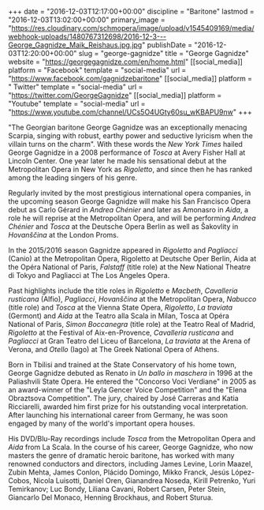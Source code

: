 +++
date = "2016-12-03T12:17:00+00:00"
discipline = "Baritone"
lastmod = "2016-12-03T13:02:00+00:00"
primary_image = "https://res.cloudinary.com/schmopera/image/upload/v1545409169/media/webhook-uploads/1480767312698/2016-12-3---George_Gagnidze_Maik_Reishaus.jpg.jpg"
publishDate = "2016-12-03T12:20:00+00:00"
slug = "george-gagnidze"
title = "George Gagnidze"
website = "https://georgegagnidze.com/en/home.html"
[[social_media]]
platform = "Facebook"
template = "social-media"
url = "https://www.facebook.com/gagnidzebaritone"
[[social_media]]
platform = " Twitter"
template = "social-media"
url = "https://twitter.com/GeorgeGagnidze"
[[social_media]]
platform = "Youtube"
template = "social-media"
url = "https://www.youtube.com/channel/UCs5O4UGty60su_wKBAPU9nw"
+++

"The Georgian baritone George Gagnidze was an exceptionally menacing Scarpia, singing with robust, earthy power and seductive lyricism when the villain turns on the charm". With these words the *New York Times* hailed George Gagnidze in a 2008 performance of *Tosca* at Avery Fisher Hall at Lincoln Center. One year later he made his sensational debut at the Metropolitan Opera in New York as *Rigoletto*, and since then he has ranked among the leading singers of his genre.

Regularly invited by the most prestigious international opera companies, in the upcoming season George Gagnidze will make his San Francisco Opera debut as Carlo Gérard in *Andrea Chénier* and later as Amonasro in *Aida*, a role he will reprise at the Metropolitan Opera, and will be performing *Andrea Chénier* and *Tosca* at the Deutsche Opera Berlin as well as Šakovlity in *Hovanščina* at the London Proms.

In the 2015/2016 season Gagnidze appeared in *Rigoletto* and *Pagliacci* (Canio) at the Metropolitan Opera, Rigoletto at Deutsche Oper Berlin, Aida at the Opéra National of Paris, *Falstaff* (title role) at the New National Theatre di Tokyo and Pagliacci at The Los Angeles Opera.

Past highlights include the title roles in *Rigoletto* e *Macbeth*, *Cavalleria rusticana* (Alfio), *Pagliacci*, *Hovanščina* at the Metropolitan Opera, *Nabucco* (title role) and *Tosca* at the Vienna State Opera, *Rigoletto*, *La traviata* (Germont) and *Aida* at the Teatro alla Scala in Milan, Tosca at Opéra National of Paris, *Simon Boccanegra* (title role) at the Teatro Real of Madrid, *Rigoletto* at the Festival of Aix-en-Provence, *Cavalleria rusticana* and *Pagliacci* at Gran Teatro del Liceu of Barcelona, *La traviata* at the Arena of Verona, and *Otello* (Iago) at The Greek National Opera of Athens.

Born in Tbilisi and trained at the State Conservatory of his home town, George Gagnidze debuted as Renato in *Un ballo in maschera* in 1996 at the Paliashvili State Opera. He entered the "Concorso Voci Verdiane" in 2005 as an award-winner of the "Leyla Gencer Voice Competition" and the "Elena Obraztsova Competition". The jury, chaired by José Carreras and Katia Ricciarelli, awarded him first prize for his outstanding vocal interpretation. After launching his international career from Germany, he was soon engaged by many of the world's important opera houses.

His DVD/Blu-Ray recordings include *Tosca* from the Metropolitan Opera and *Aida* from La Scala. In the course of his career, George Gagnidze, who now masters the genre of dramatic heroic baritone, has worked with many renowned conductors and directors, including James Levine, Lorin Maazel, Zubin Mehta, James Conlon, Plácido Domingo, Mikko Franck, Jesús López-Cobos, Nicola Luisotti, Daniel Oren, Gianandrea Noseda, Kirill Petrenko, Yuri Temirkanov; Luc Bondy, Liliana Cavani, Robert Carsen, Peter Stein, Giancarlo Del Monaco, Henning Brockhaus, and Robert Sturua.
